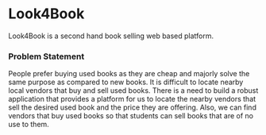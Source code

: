 # Look4Book

Look4Book is a second hand book selling web based platform. 

### Problem Statement
People prefer buying used books as they are cheap and majorly solve the same purpose as compared to new books. It is difficult to locate nearby local vendors that buy and sell used books. There is a need to build a robust application that provides a platform for us to locate the nearby vendors that sell the desired used book and the price they are offering. Also, we can find vendors that buy used books so that students can sell books that are of no use to them.


